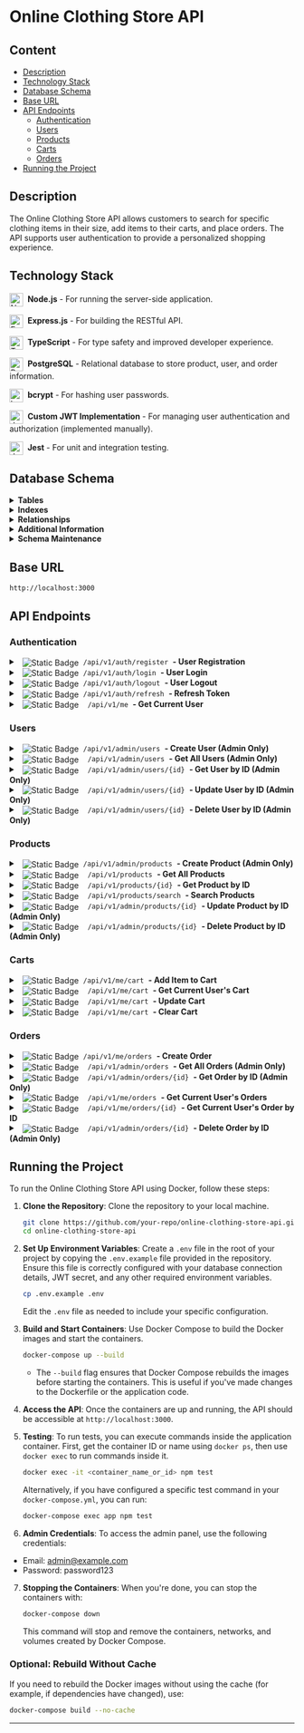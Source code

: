 # Online Clothing Store API

## Content

- [Description](#description)
- [Technology Stack](#technology-stack)
- [Database Schema](#database-schema)
- [Base URL](#base-url)
- [API Endpoints](#api-endpoints)
  - [Authentication](#authentication)
  - [Users](#users)
  - [Products](#products)
  - [Carts](#carts)
  - [Orders](#orders)
- [Running the Project](#running-the-project)

## Description

The Online Clothing Store API allows customers to search for specific clothing items in their size, add items to their carts, and place orders. The API supports user authentication to provide a personalized shopping experience.

## Technology Stack

<img src="https://github.com/user-attachments/assets/9b53ecc0-c37a-433a-b146-66fe7340d7b2" alt="Node.js" height="24" align="center"/>&nbsp; **Node.js** - For running the server-side application.

<img src="https://github.com/user-attachments/assets/cf65b516-de39-4cf8-bdef-ff09b2f187b5" alt="Express.js" height="24" align="center"/>&nbsp; **Express.js** - For building the RESTful API.

<img src="https://github.com/user-attachments/assets/94839a39-279d-43c1-89d7-7f460ed78e56" alt="TypeScript" height="24" align="center"/>&nbsp; **TypeScript** - For type safety and improved developer experience.

<img src="https://github.com/user-attachments/assets/edd03751-3aee-4d2c-befd-bddbd4d10a8b" alt="PostgreSQL" height="24" align="center"/>&nbsp; **PostgreSQL** - Relational database to store product, user, and order information.

<img src="https://github.com/user-attachments/assets/30e8c509-da90-44c4-9b85-c6e515fe4e30" alt="bcrypt" height="24" align="center"/>&nbsp; **bcrypt** - For hashing user passwords.

<img src="https://github.com/user-attachments/assets/cc786919-f195-44c2-9c97-6df104017ab9" alt="JWT" height="24" align="center"/>&nbsp; **Custom JWT Implementation** - For managing user authentication and authorization (implemented manually).

<img src="https://github.com/user-attachments/assets/428687f9-ebcc-4507-9990-3f55f8ef0dbb" alt="Jest" height="24" align="center"/>&nbsp; **Jest** - For unit and integration testing.

## Database Schema

<details>
  <summary><strong>Tables</strong></summary>

#### Users

The `users` table stores information about the users of the application.

| Column     | Data Type    | Constraints                                 | Description                                 |
| ---------- | ------------ | ------------------------------------------- | ------------------------------------------- |
| id         | SERIAL       | Primary Key                                 | Unique identifier for each user.            |
| first_name | VARCHAR(50)  | Not Null                                    | First name of the user.                     |
| last_name  | VARCHAR(50)  | Not Null                                    | Last name of the user.                      |
| email      | VARCHAR(100) | Not Null, Unique                            | Email address of the user.                  |
| password   | VARCHAR(255) | Not Null                                    | Hashed password of the user.                |
| role       | VARCHAR(20)  | Not Null, CHECK (role IN ('user', 'admin')) | Role of the user, either `user` or `admin`. |

#### Products

The `products` table stores information about the products available in the store.

| Column      | Data Type      | Constraints | Description                                           |
| ----------- | -------------- | ----------- | ----------------------------------------------------- |
| id          | SERIAL         | Primary Key | Unique identifier for each product.                   |
| name        | VARCHAR(100)   | Not Null    | Name of the product.                                  |
| description | TEXT           |             | Detailed description of the product.                  |
| price       | DECIMAL(10, 2) | Not Null    | Price of the product, accurate to two decimal places. |
| brand       | VARCHAR(50)    |             | Brand of the product.                                 |
| category    | VARCHAR(50)    |             | Category of the product.                              |
| size        | VARCHAR(10)    |             | Size of the product.                                  |

#### Carts

The `carts` table stores information about the shopping carts created by users.

| Column     | Data Type      | Constraints               | Description                                               |
| ---------- | -------------- | ------------------------- | --------------------------------------------------------- |
| id         | SERIAL         | Primary Key               | Unique identifier for each cart.                          |
| user_id    | INTEGER        | Not Null, Foreign Key     | References `users(id)`; ID of the user who owns the cart. |
| total      | DECIMAL(10, 2) | Default 0.00              | Total cost of the cart.                                   |
| created_at | TIMESTAMPTZ    | Default CURRENT_TIMESTAMP | Timestamp when the cart was created.                      |
| updated_at | TIMESTAMPTZ    | Default CURRENT_TIMESTAMP | Timestamp when the cart was last updated.                 |

#### Cart Items

The `cart_items` table stores the individual items added to a user's cart.

| Column     | Data Type      | Constraints                    | Description                                                  |
| ---------- | -------------- | ------------------------------ | ------------------------------------------------------------ |
| id         | SERIAL         | Primary Key                    | Unique identifier for each cart item.                        |
| cart_id    | INTEGER        | Not Null, Foreign Key          | References `carts(id)`; ID of the cart containing this item. |
| product_id | INTEGER        | Not Null, Foreign Key          | References `products(id)`; ID of the product in the cart.    |
| quantity   | INTEGER        | Not Null, CHECK (quantity > 0) | Quantity of the product in the cart (must be positive).      |
| price      | DECIMAL(10, 2) | Not Null                       | Price of the product at the time it was added to the cart.   |
| subtotal   | DECIMAL(10, 2) | Not Null                       | Subtotal cost for this item (quantity \* price).             |

#### Orders

The `orders` table stores information about orders placed by users.

| Column     | Data Type      | Constraints               | Description                                                  |
| ---------- | -------------- | ------------------------- | ------------------------------------------------------------ |
| id         | SERIAL         | Primary Key               | Unique identifier for each order.                            |
| user_id    | INTEGER        | Not Null, Foreign Key     | References `users(id)`; ID of the user who placed the order. |
| total      | DECIMAL(10, 2) | Not Null                  | Total cost of the order.                                     |
| created_at | TIMESTAMPTZ    | Default CURRENT_TIMESTAMP | Timestamp when the order was created.                        |
| updated_at | TIMESTAMPTZ    | Default CURRENT_TIMESTAMP | Timestamp when the order was last updated.                   |

#### Order Items

The `order_items` table stores information about the products included in each order.

| Column     | Data Type      | Constraints           | Description                                                    |
| ---------- | -------------- | --------------------- | -------------------------------------------------------------- |
| id         | SERIAL         | Primary Key           | Unique identifier for each order item.                         |
| order_id   | INTEGER        | Not Null, Foreign Key | References `orders(id)`; ID of the order containing this item. |
| product_id | INTEGER        | Not Null, Foreign Key | References `products(id)`; ID of the product in the order.     |
| quantity   | INTEGER        | Not Null              | Quantity of the product in the order.                          |
| price      | DECIMAL(10, 2) | Not Null              | Price of the product at the time it was ordered.               |
| subtotal   | DECIMAL(10, 2) | Not Null              | Subtotal cost for this item (quantity \* price).               |

#### Refresh Tokens

The `refresh_tokens` table stores refresh tokens for user sessions.

| Column     | Data Type    | Constraints           | Description                                                |
| ---------- | ------------ | --------------------- | ---------------------------------------------------------- |
| id         | SERIAL       | Primary Key           | Unique identifier for each refresh token.                  |
| user_id    | INTEGER      | Foreign Key, Not Null | References `users(id)`; ID of the user who owns the token. |
| token      | VARCHAR(255) | Not Null, Unique      | The refresh token itself.                                  |
| expires_at | TIMESTAMP    | Not Null              | Expiration time of the refresh token.                      |

#### Token Blacklist

The `token_blacklist` table stores tokens that have been revoked and should no longer be accepted.

| Column     | Data Type    | Constraints      | Description                                   |
| ---------- | ------------ | ---------------- | --------------------------------------------- |
| id         | SERIAL       | Primary Key      | Unique identifier for each blacklisted token. |
| token      | VARCHAR(255) | Not Null, Unique | The token that has been blacklisted.          |
| revoked_at | TIMESTAMP    | Not Null         | Timestamp when the token was revoked.         |

</details>
<details>
<summary><strong>Indexes</strong></summary>

Indexes are created to optimize the performance of database queries, especially for frequently searched columns.

- **Products Table**:
  - `idx_products_brand` on `brand`
  - `idx_products_category` on `category`
  - `idx_products_size` on `size`
- **Cart Items Table**:
  - `idx_cart_items_cart_id` on `cart_id`
  - `idx_cart_items_product_id` on `product_id`
- **Order Items Table**:

  - `idx_order_items_order_id` on `order_id`
  - `idx_order_items_product_id` on `product_id`
  </details>
  <details>
  <summary><strong>Relationships</strong></summary>

- **Users to Orders**: One-to-Many relationship.
  - Each user can place multiple orders, but each order is associated with a single user.
- **Users to Carts**: One-to-One relationship.
  - Each user has one active cart at a time.
- **Carts to CartItems**: One-to-Many relationship.
  - Each cart can contain multiple items, but each cart item references a single cart.
- **Orders to OrderItems**: One-to-Many relationship.
  - Each order can contain multiple items, but each order item references a single order.
- **Products to CartItems** and **Products to OrderItems**: One-to-Many relationship.

  - Each product can appear in multiple cart or order items, but each item references a single product.
  </details>
  <details>
  <summary><strong>Additional Information</strong></summary>

- **Automatic Increment**: The `SERIAL` data type is used for primary keys to ensure automatic incrementing of ID values.
- **Timestamps**: The `created_at` and `updated_at` columns in tables like `carts`, `orders`, and `order_items` track when records are created and last updated, providing an audit trail.
- **Cascade Deletions**: Foreign key constraints are set to `ON DELETE CASCADE` where appropriate to ensure that related records are automatically removed when a parent record is deleted, maintaining referential integrity.
</details>
<details>
<summary><strong>Schema Maintenance</strong></summary>

- **Resetting Sequences**: The sequence for the `products` table has been reset using `ALTER SEQUENCE public.products_id_seq RESTART WITH 1` to start the auto-increment from 1.
</details>

## Base URL

`http://localhost:3000`

## API Endpoints

### Authentication

<details>
   <summary>&nbsp;&nbsp;<img alt="Static Badge" src="https://img.shields.io/badge/POST-0F67B1" align="center">&nbsp;&nbsp;<code>/api/v1/auth/register</code>&nbsp;&nbsp;<strong>- User Registration</strong></summary>

- **Description**: This endpoint registers a new user with the provided details. The role is automatically assigned as `user` and cannot be specified during registration.
- **Endpoint**: `/api/v1/auth/register`
- **Method**: `POST`
- **Request Body**:
  ```json
  {
    "email": "string",
    "password": "string",
    "first_name": "string",
    "last_name": "string"
  }
  ```
- **Response**:
  - `201 Created` on successful registration with user details (role will be assigned as `user`)
  - `400 Bad Request` on invalid input or if the user already exists
- **Example Request**:

  ```sh
  curl -X POST '{base_url}/api/v1/auth/register' \
  -H 'Content-Type: application/json' \
  -d '{
    "email": "user@example.com",
    "password": "password123",
    "first_name": "Jon",
    "last_name": "Snow"
  }'
  ```

- **Example Response**:

  ```json
  {
    "message": "User registered",
    "user": {
      "id": 1,
      "first_name": "Jon",
      "last_name": "Snow",
      "email": "user@example.com",
      "role": "user"
    }
  }
  ```

  </details>

<details>
   <summary>&nbsp;&nbsp;<img alt="Static Badge" src="https://img.shields.io/badge/POST-0F67B1" align="center">&nbsp;&nbsp;<code>/api/v1/auth/login</code>&nbsp;&nbsp;<strong>- User Login</strong></summary>

- **Description**: This endpoint authenticates a user and returns a JWT token if the credentials are valid. The token can be used to access protected routes and resources.
- **Endpoint**: `/api/v1/auth/login`
- **Method**: `POST`
- **Request Body**:
  ```json
  {
    "email": "string",
    "password": "string"
  }
  ```
- **Response**:
  - `200 OK` with JWT token and refresh token
  - `401 Unauthorized` on invalid credentials
- **Example Request**:

  ```sh
  curl -X POST '{base_url}/api/v1/auth/login' \
  -H 'Content-Type: application/json' \
  -d '{
    "email": "user@example.com",
    "password": "password123"
  }'
  ```

- **Example Response**:

  ```json
  {
    "message": "Logged in",
    "token": "eyJhbGciOiJIUzI1NiIsInR5cCI6IkpXVCJ9...",
    "refreshToken": "1eaac022e8618075693da556a2039...",
    "role": "user"
  }
  ```

    </details>

<details>
<summary>&nbsp;&nbsp;<img alt="Static Badge" src="https://img.shields.io/badge/POST-0F67B1" align="center">&nbsp;&nbsp;<code>/api/v1/auth/logout</code>&nbsp;&nbsp;<strong>- User Logout</strong></summary>

- **Description**: This endpoint logs out the user by invalidating their JWT token and refresh token. After successful logout, the token should no longer be accepted for authenticated requests.
- **Endpoint**: `/api/v1/auth/logout`
- **Method**: `POST`
- **Request Headers**:
  - `Authorization` (string, required) - The JWT token to be invalidated.
- **Request Body**:
  ```json
  {
    "refreshToken": "string"
  }
  ```
- **Response**:
  - `200 OK` with a JSON response indicating successful logout
  - `401 Unauthorized` if the token is invalid or missing
  - `400 Bad Request` if the refresh token is missing
- **Example Request**:

  ```sh
  curl -X POST '{base_url}/api/v1/auth/logout' \
  -H 'Authorization: Bearer {token}' \
  -H 'Content-Type: application/json' \
  -d '{
    "refreshToken": "dGhpcyBpcyBhIHNhbXBsZSByZWZyZXNoIHRva2Vu"
  }'
  ```

- **Example Response**:
  ```json
  {
    "message": "Logged out successfully"
  }
  ```
    </details>

<details>
  <summary>&nbsp;&nbsp;<img alt="Static Badge" src="https://img.shields.io/badge/POST-0F67B1" align="center">&nbsp;&nbsp;<code>/api/v1/auth/refresh</code>&nbsp;&nbsp;<strong>- Refresh Token</strong></summary>

- **Description**: This endpoint refreshes the JWT token using a valid refresh token.
- **Endpoint**: `/api/v1/auth/refresh`
- **Method**: `POST`
- **Request Body**:
  ```json
  {
    "refreshToken": "string"
  }
  ```
- **Response**:
  - `200 OK` with new JWT token
  - `401 Unauthorized` if the refresh token is invalid or expired
- **Example Request**:

  ```sh
  curl -X POST '{base_url}/api/v1/auth/refresh' \
  -H 'Content-Type: application/json' \
  -d '{
    "refreshToken": "dGhpcyBpcyBhIHNhbXBsZSByZWZyZXNoIHRva2Vu"
  }'
  ```

- **Example Response**:

  ```json
  {
    "message": "Token refreshed",
    "token": "eyJhbGciOiJIUzI1NiIsInR5cCI6IkpXVCJ9eyJtYXJs..."
  }
  ```

    </details>

<details>
  <summary>&nbsp;&nbsp;<img alt="Static Badge" src="https://img.shields.io/badge/GET-399918" align="center">&nbsp; &nbsp; <code>/api/v1/me</code>&nbsp;&nbsp;<strong>- Get Current User</strong></summary>
  
- **Description**: This endpoint retrieves the details of the currently logged-in user.
- **Endpoint**: `/api/v1/me`
- **Method**: `GET`
- **Request Headers**:
  - `Authorization` (string, required) - The JWT token for authorization.
- **Response**:
  - `200 OK` with currently logged user's details
  - `401 Unauthorized` on invalid credentials
    
- **Example Request**:

```sh
curl '{base_url}/api/v1/me' \
-H 'Authorization: Bearer {token}'
```

- **Example Response**:

  ```json
  {
    "message": "User data retrieved successfully",
    "user": {
      "id": 1,
      "first_name": "Jon",
      "last_name": "Snow",
      "email": "user@example.com",
      "role": "user"
    }
  }
  ```

    </details>

### Users

<details>
<summary>&nbsp;&nbsp;<img alt="Static Badge" src="https://img.shields.io/badge/POST-0F67B1" align="center">&nbsp;&nbsp;<code>/api/v1/admin/users</code>&nbsp;&nbsp;<strong>- Create User (Admin Only)</strong></summary>

- **Description**: This endpoint is used by administrators to create a new user in the system. The request must include the role of the new user, which is assigned by the administrator. This ensures that the user is assigned appropriate permissions from the moment of creation. Access to this endpoint is restricted to administrators.
- **Endpoint**: `/api/v1/admin/users`
- **Method**: `POST`
- **Request Body**:
  ```json
  {
    "first_name": "string",
    "last_name": "string",
    "email": "string",
    "password": "string",
    "role": "string" // Possible values: "user", "admin"
  }
  ```
- **Request Headers**:
  - `Authorization` (string, required) - The JWT token for authorization. Only users with admin roles or specific permissions should be able to access this endpoint.
- **Response**:
  - `201 Created` with details of the newly created user, including assigned role
  - `400 Bad Request` if the request body is invalid or missing required fields
  - `422 Unprocessable Entity` if the email is already in use or other validation errors
  - `403 Forbidden` if the authenticated user does not have the necessary permissions to create a new user
- **Example Request**:

  ```sh
  curl -X POST '{base_url}/api/v1/admin/users' \
  -H 'Authorization: Bearer {admin_token}' \
  -H 'Content-Type: application/json' \
  -d '{
    "first_name": "Jon",
    "last_name": "Snow",
    "email": "user@example.com",
    "password": "password123",
    "role": "user"
  }'
  ```

- **Example Response**:

  ```json
  {
    "id": "1",
    "email": "user@example.com",
    "first_name": "Jon",
    "last_name": "Snow",
    "role": "user"
  }
  ```

</details>

<details>
<summary>&nbsp;&nbsp;<img alt="Static Badge" src="https://img.shields.io/badge/GET-399918" align="center">&nbsp; &nbsp; <code>/api/v1/admin/users</code>&nbsp;&nbsp;<strong>- Get All Users (Admin Only)</strong></summary>

- **Description**: This endpoint retrieves a list of all users in the system. It is restricted to administrators or users with specific permissions. Access to this endpoint should be granted only to those with administrative privileges.
- **Endpoint**: `/api/v1/admin/users`
- **Method**: `GET`
- **Request Headers**:
  - `Authorization` (string, required) - The JWT token for authorization. Only users with admin roles or specific permissions should be able to access this endpoint.
- **Response**:
  - `200 OK` with a list of users
  - `401 Unauthorized` if the token is missing or invalid
  - `403 Forbidden` if the authenticated user does not have the necessary permissions to access the user list
- **Example Request**:

  ```sh
  curl '{base_url}/api/v1/admin/users' \
  -H 'Authorization: Bearer {admin_token}'
  ```

- **Example Response**:

  ```json
  [
    {
      "id": "1",
      "email": "user@example.com",
      "first_name": "Jon",
      "last_name": "Snow",
      "role": "user"
    },
    {
      "id": "2",
      "email": "user2@example.com",
      "first_name": "Arya",
      "last_name": "Stark",
      "role": "admin"
    }
  ]
  ```

</details>

<details>
<summary>&nbsp;&nbsp;<img alt="Static Badge" src="https://img.shields.io/badge/GET-399918" align="center">&nbsp; &nbsp; <code>/api/v1/admin/users/{id}</code>&nbsp;&nbsp;<strong>- Get User by ID (Admin Only)</strong></summary>

- **Description**: Retrieves detailed information about a specific user based on the user ID. This endpoint is accessible only to administrators. Administrators can view details of any user.
- **Endpoint**: `/api/v1/admin/users/{id}`
- **Method**: `GET`
- **Path Parameters**:
  - `id` (string, required) - The ID of the user whose details are being retrieved
- **Request Headers**:
  - `Authorization` (string, required) - The JWT token for authorization. Only administrators with a valid token should be able to access this endpoint.
- **Response**:

  - `200 OK` with user details including role
  - `404 Not Found` if the user does not exist
  - `403 Forbidden` if the user does not have admin privileges

- **Example Request**:

  ```sh
  curl '{base_url}/api/v1/admin/users/{id}' \
  -H 'Authorization: Bearer {admin_token}'
  ```

- **Example Response**:

  ```json
  {
    "id": "1",
    "email": "user@example.com",
    "first_name": "Jon",
    "last_name": "Snow",
    "role": "user"
  }
  ```

</details>

<details>
<summary>&nbsp;&nbsp;<img alt="Static Badge" src="https://img.shields.io/badge/PUT-FF8C00" align="center">&nbsp; &nbsp; <code>/api/v1/admin/users/{id}</code>&nbsp;&nbsp;<strong>- Update User by ID (Admin Only)</strong></summary>

- **Description**: Updates the details of a specific user based on their ID. This endpoint is accessible only to administrators. Administrators can update user details, including roles.
- **Endpoint**: `/api/v1/admin/users/{id}`
- **Method**: `PUT`
- **Path Parameters**:
  - `id` (string, required) - The ID of the user whose details are being updated
- **Request Headers**:
  - `Authorization` (string, required) - The JWT token for authorization. Only administrators with a valid token should be able to access this endpoint.
- **Request Body**:
  ```json
  {
    "first_name": "string",
    "last_name": "string",
    "email": "string",
    "password": "string",
    "role": "string"
  }
  ```
- **Response**:

  - `200 OK` with updated user details
  - `400 Bad Request` on validation error
  - `404 Not Found` if the user does not exist
  - `403 Forbidden` if the user does not have admin privileges

- **Example Request**:

  ```sh
  curl -X PUT '{base_url}/api/v1/admin/users/{id}' \
  -H 'Content-Type: application/json' \
  -H 'Authorization: Bearer {admin_token}' \
  -d '{
    "first_name": "John",
    "last_name": "Doe",
    "email": "new-user@example.com",
    "password": "new-password123",
    "role": "admin"
  }'
  ```

- **Example Response**:

  ```json
  {
    "id": "1",
    "email": "new-user@example.com",
    "first_name": "John",
    "last_name": "Doe",
    "role": "admin"
  }
  ```

</details>

<details>
<summary>&nbsp;&nbsp;<img alt="Static Badge" src="https://img.shields.io/badge/DEL-E4003A" align="center">&nbsp; &nbsp; <code>/api/v1/admin/users/{id}</code>&nbsp;&nbsp;<strong>- Delete User by ID (Admin Only)</strong></summary>

- **Description**: This endpoint allows administrators to delete a specific user from the system based on the user ID. Access to this endpoint is restricted to administrators.
- **Endpoint**: `/api/v1/admin/users/{id}`
- **Method**: `DELETE`
- **Path Parameters**:
  - `id` (string, required) - The ID of the user to be deleted
- **Request Headers**:
  - `Authorization` (string, required) - The JWT token for authorization. Only users with admin roles or specific permissions should be able to access this endpoint.
- **Response**:

  - `200 OK` on successful deletion
  - `404 Not Found` if the user does not exist
  - `403 Forbidden` if the authenticated user does not have permission to delete the user

- **Example Request**:

  ```sh
  curl -X DELETE '{base_url}/api/v1/admin/users/{id}' \
  -H 'Authorization: Bearer {admin_token}'
  ```

- **Example Response**:

  ```json
  {}
  ```

</details>

### Products

<details>
<summary>&nbsp;&nbsp;<img alt="Static Badge" src="https://img.shields.io/badge/POST-0F67B1" align="center">&nbsp;&nbsp;<code>/api/v1/admin/products</code>&nbsp;&nbsp;<strong>- Create Product (Admin Only)</strong></summary>

- **Description**: This endpoint is used by administrators to create a new product in the system. Access to this endpoint is restricted to administrators.
- **Endpoint**: `/api/v1/admin/products`
- **Method**: `POST`
- **Request Body**:
  ```json
  {
    "name": "string",
    "description": "string",
    "price": "number",
    "brand": "string",
    "category": "string",
    "size": "string"
  }
  ```
- **Request Headers**:
  - `Authorization` (string, required) - The JWT token for authorization. Only users with admin roles or specific permissions should be able to access this endpoint.
- **Response**:
  - `201 Created` with details of the newly created product
  - `400 Bad Request` if the request body is invalid or missing required fields
  - `403 Forbidden` if the authenticated user does not have the necessary permissions to create a new product
- **Example Request**:

  ```sh
  curl -X POST '{base_url}/api/v1/admin/products' \
  -H 'Authorization: Bearer {admin_token}' \
  -H 'Content-Type: application/json' \
  -d '{
    "name": "Product Name",
    "description": "Product Description",
    "price": 19.99,
    "brand": "Brand Name",
    "category": "Category Name",
    "size": "M"
  }'
  ```

- **Example Response**:

  ```json
  {
    "id": "1",
    "name": "Product Name",
    "description": "Product Description",
    "price": 19.99,
    "brand": "Brand Name",
    "category": "Category Name",
    "size": "M"
  }
  ```

</details>

<details>
<summary>&nbsp;&nbsp;<img alt="Static Badge" src="https://img.shields.io/badge/GET-399918" align="center">&nbsp; &nbsp; <code>/api/v1/products</code>&nbsp;&nbsp;<strong>- Get All Products</strong></summary>

- **Description**: This endpoint retrieves a list of all products in the system. Access to this endpoint is public.
- **Endpoint**: `/api/v1/products`
- **Method**: `GET`
- **Response**:
  - `200 OK` with a list of products
  - `500 Internal Server Error` if there is a server error
- **Example Request**:

  ```sh
  curl '{base_url}/api/v1/products'
  ```

- **Example Response**:

  ```json
  [
    {
      "id": "1",
      "name": "Product Name",
      "description": "Product Description",
      "price": 19.99,
      "brand": "Brand Name",
      "category": "Category Name",
      "size": "M"
    },
    {
      "id": "2",
      "name": "Another Product",
      "description": "Another Description",
      "price": 29.99,
      "brand": "Another Brand",
      "category": "Another Category",
      "size": "L"
    }
  ]
  ```

</details>

<details>
<summary>&nbsp;&nbsp;<img alt="Static Badge" src="https://img.shields.io/badge/GET-399918" align="center">&nbsp; &nbsp; <code>/api/v1/products/{id}</code>&nbsp;&nbsp;<strong>- Get Product by ID</strong></summary>

- **Description**: Retrieves detailed information about a specific product based on the product ID. Access to this endpoint is public.
- **Endpoint**: `/api/v1/products/{id}`
- **Method**: `GET`
- **Path Parameters**:
  - `id` (string, required) - The ID of the product whose details are being retrieved
- **Response**:

  - `200 OK` with product details
  - `404 Not Found` if the product does not exist
  - `500 Internal Server Error` if there is a server error

- **Example Request**:

  ```sh
  curl '{base_url}/api/v1/products/{id}'
  ```

- **Example Response**:

  ```json
  {
    "id": "1",
    "name": "Product Name",
    "description": "Product Description",
    "price": 19.99,
    "brand": "Brand Name",
    "category": "Category Name",
    "size": "M"
  }
  ```

</details>

<details>
<summary>&nbsp;&nbsp;<img alt="Static Badge" src="https://img.shields.io/badge/GET-399918" align="center">&nbsp; &nbsp; <code>/api/v1/products/search</code>&nbsp;&nbsp;<strong>- Search Products</strong></summary>

- **Description**: This endpoint allows users to search for products based on a query parameter. Access to this endpoint is public.
- **Endpoint**: `/api/v1/products/search`
- **Method**: `GET`
- **Query Parameters**:
  - `q` (string, required) - The search term for the products
- **Response**:

  - `200 OK` with a list of products matching the search term
  - `400 Bad Request` if the query parameter is missing
  - `500 Internal Server Error` if there is a server error

- **Example Request**:

  ```sh
  curl '{base_url}/api/v1/products/search?q=term'
  ```

- **Example Response**:

  ```json
  [
    {
      "id": "1",
      "name": "Product Name",
      "description": "Product Description",
      "price": 19.99,
      "brand": "Brand Name",
      "category": "Category Name",
      "size": "M"
    }
  ]
  ```

</details>

<details>
<summary>&nbsp;&nbsp;<img alt="Static Badge" src="https://img.shields.io/badge/PUT-FF8C00" align="center">&nbsp; &nbsp; <code>/api/v1/admin/products/{id}</code>&nbsp;&nbsp;<strong>- Update Product by ID (Admin Only)</strong></summary>

- **Description**: Updates the details of a specific product based on the product ID. This endpoint is accessible only to administrators.
- **Endpoint**: `/api/v1/admin/products/{id}`
- **Method**: `PUT`
- **Path Parameters**:
  - `id` (string, required) - The ID of the product whose details are being updated
- **Request Headers**:
  - `Authorization` (string, required) - The JWT token for authorization. Only administrators with a valid token should be able to access this endpoint.
- **Request Body**:
  ```json
  {
    "name": "string",
    "description": "string",
    "price": "number",
    "brand": "string",
    "category": "string",
    "size": "string"
  }
  ```
- **Response**:

  - `200 OK` with updated product details
  - `400 Bad Request` on validation error
  - `404 Not Found` if the product does not exist
  - `403 Forbidden` if the authenticated user does not have admin privileges

- **Example Request**:

  ```sh
  curl -X PUT '{base_url}/api/v1/admin/products/{id}' \
  -H 'Content-Type: application/json' \
  -H 'Authorization: Bearer {admin_token}' \
  -d '{
    "name": "Updated Product Name",
    "description": "Updated Product Description",
    "price": 24.99,
    "brand": "Updated Brand Name",
    "category": "Updated Category Name",
    "size": "L"
  }'
  ```

- **Example Response**:

  ```json
  {
    "id": "1",
    "name": "Updated Product Name",
    "description": "Updated Product Description",
    "price": 24.99,
    "brand": "Updated Brand Name",
    "category": "Updated Category Name",
    "size": "L"
  }
  ```

</details>

<details>
<summary>&nbsp;&nbsp;<img alt="Static Badge" src="https://img.shields.io/badge/DEL-E4003A" align="center">&nbsp; &nbsp; <code>/api/v1/admin/products/{id}</code>&nbsp;&nbsp;<strong>- Delete Product by ID (Admin Only)</strong></summary>

- **Description**: This endpoint allows administrators to delete a specific product from the system based on the product ID. Access to this endpoint is restricted to administrators.
- **Endpoint**: `/api/v1/admin/products/{id}`
- **Method**: `DELETE`
- **Path Parameters**:
  - `id` (string, required) - The ID of the product to be deleted
- **Request Headers**:
  - `Authorization` (string, required) - The JWT token for authorization. Only users with admin roles or specific permissions should be able to access this endpoint.
- **Response**:

  - `200 OK` on successful deletion
  - `404 Not Found` if the product does not exist
  - `403 Forbidden` if the

authenticated user does not have permission to delete the product

- **Example Request**:

  ```sh
  curl -X DELETE '{base_url}/api/v1/admin/products/{id}' \
  -H 'Authorization: Bearer {admin_token}'
  ```

- **Example Response**:

  ```json
  {}
  ```

</details>

### Carts

<details>
<summary>&nbsp;&nbsp;<img alt="Static Badge" src="https://img.shields.io/badge/POST-0F67B1" align="center">&nbsp;&nbsp;<code>/api/v1/me/cart</code>&nbsp;&nbsp;<strong>- Add Item to Cart</strong></summary>

- **Description**: Adds an item to the shopping cart of the currently logged-in user. This endpoint is accessible only to authenticated users. The request requires a valid JWT token to ensure that the user can modify their own cart.
- **Endpoint**: `/api/v1/me/cart`
- **Method**: `POST`
- **Request Headers**:
  - `Authorization` (string, required) - The JWT token for authorization. This token ensures that only the authenticated user can modify their own cart.
  - `Content-Type` (string, required) - Should be `application/json`.
- **Request Body**:
  ```json
  {
    "product_id": "number", // The ID of the product to be added to the cart
    "quantity": "number", // The quantity of the product to be added
    "price": "number" // The price of the product to be added
  }
  ```
- **Response**:

  - `201 Created` with details of the added cart item
  - `400 Bad Request` on validation error (e.g., invalid product ID, quantity not a positive integer)
  - `401 Unauthorized` if the token is missing or invalid
  - `404 Not Found` if the specified product does not exist

- **Example Request**:

  ```sh
  curl -X POST '{base_url}/api/v1/me/cart' \
  -H 'Authorization: Bearer {token}' \
  -H 'Content-Type: application/json' \
  -d '{
    "product_id": 1,
    "quantity": 2,
    "price": 50.0
  }'
  ```

- **Example Response**:

  ```json
  {
    "id": "1",
    "cart_id": "1",
    "product_id": "1",
    "quantity": 2,
    "price": 50.0,
    "subtotal": 100.0
  }
  ```

</details>

<details>
<summary>&nbsp;&nbsp;<img alt="Static Badge" src="https://img.shields.io/badge/GET-399918" align="center">&nbsp; &nbsp; <code>/api/v1/me/cart</code>&nbsp;&nbsp;<strong>- Get Current User's Cart</strong></summary>

- **Description**: Retrieves the shopping cart of the currently logged-in user. This endpoint is accessible only to authenticated users. The request requires a valid JWT token to ensure that the user has access to their own cart.
- **Endpoint**: `/api/v1/me/cart`
- **Method**: `GET`
- **Request Headers**:
  - `Authorization` (string, required) - The JWT token for authorization. This token ensures that only the authenticated user can access their own cart.
- **Response**:

  - `200 OK` with cart details
  - `401 Unauthorized` if the token is missing or invalid
  - `404 Not Found` if the cart for the current user does not exist

- **Example Request**:

  ```sh
  curl '{base_url}/api/v1/me/cart' \
  -H 'Authorization: Bearer {token}'
  ```

- **Example Response**:

  ```json
  {
    "id": "1",
    "user_id": "1",
    "items": [
      {
        "id": "1",
        "cart_id": "1",
        "product_id": "1",
        "quantity": 2,
        "price": 50.0,
        "subtotal": 100.0
      }
    ],
    "total": 100.0,
    "created_at": "2024-07-16T10:00:00Z",
    "updated_at": "2024-07-16T10:10:00Z"
  }
  ```

</details>

<details>
<summary>&nbsp;&nbsp;<img alt="Static Badge" src="https://img.shields.io/badge/PUT-FF8C00" align="center">&nbsp; &nbsp; <code>/api/v1/me/cart</code>&nbsp;&nbsp;<strong>- Update Cart</strong></summary>

- **Description**: Updates the shopping cart of the currently logged-in user. This endpoint allows for updating the quantity of items in the cart. This endpoint is accessible only to authenticated users. The request requires a valid JWT token to ensure that the user can modify their own cart.
- **Endpoint**: `/api/v1/me/cart`
- **Method**: `PUT`
- **Request Headers**:
  - `Authorization` (string, required) - The JWT token for authorization. This token ensures that only the authenticated user can modify their own cart.
  - `Content-Type` (string, required) - Should be `application/json`.
- **Request Body**:
  ```json
  {
    "cart_item_id": "number", // The ID of the cart item
    "quantity": "number" // The updated quantity of the product
  }
  ```
- **Response**:

  - `200 OK` with updated cart item details
  - `400 Bad Request` on validation error (e.g., invalid cart item ID, quantity not a positive integer)
  - `401 Unauthorized` if the token is missing or invalid
  - `404 Not Found` if the cart item does not exist

- **Example Request**:

  ```sh
  curl -X PUT '{base_url}/api/v1/me/cart' \
  -H 'Authorization: Bearer {token}' \
  -H 'Content-Type: application/json' \
  -d '{
    "cart_item_id": 1,
    "quantity": 3
  }'
  ```

- **Example Response**:

  ```json
  {
    "id": "1",
    "cart_id": "1",
    "product_id": "1",
    "quantity": 3,
    "price": 50.0,
    "subtotal": 150.0
  }
  ```

</details>

<details>
<summary>&nbsp;&nbsp;<img alt="Static Badge" src="https://img.shields.io/badge/DEL-E4003A" align="center">&nbsp; &nbsp; <code>/api/v1/me/cart</code>&nbsp;&nbsp;<strong>- Clear Cart</strong></summary>

- **Description**: Clears all items from the shopping cart of the currently logged-in user. This endpoint is accessible only to authenticated users. The request requires a valid JWT token to ensure that the user can modify their own cart.
- **Endpoint**: `/api/v1/me/cart`
- **Method**: `DELETE`
- **Request Headers**:
  - `Authorization` (string, required) - The JWT token for authorization. This token ensures that only the authenticated user can clear their own cart.
- **Response**:

  - `200 OK` with the empty cart details
  - `401 Unauthorized` if the token is missing or invalid
  - `404 Not Found` if the cart does not exist

- **Example Request**:

  ```sh
  curl -X DELETE '{base_url}/api/v1/me/cart' \
  -H 'Authorization: Bearer {token}'
  ```

- **Example Response**:

  ```json
  {
    "id": "1",
    "user_id": "1",
    "items": [],
    "total": 0.0,
    "created_at": "2024-07-16T10:00:00Z",
    "updated_at": "2024-07-16T10:10:00Z"
  }
  ```

</details>

### Orders

<details>
<summary>&nbsp;&nbsp;<img alt="Static Badge" src="https://img.shields.io/badge/POST-0F67B1" align="center">&nbsp;&nbsp;<code>/api/v1/me/orders</code>&nbsp;&nbsp;<strong>- Create Order</strong></summary>

- **Description**: Creates a new order for the currently logged-in user. This endpoint is accessible only to authenticated users.
- **Endpoint**: `/api/v1/me/orders`
- **Method**: `POST`
- **Request Headers**:
  - `Authorization` (string, required) - The JWT token for authorization.
  - `Content-Type` (string, required) - Should be `application/json`.
- **Request Body**:
  ```json
  {
    "items": [
      {
        "product_id": "number",
        "quantity": "number",
        "price": "number"
      }
    ]
  }
  ```
- **Response**:

  - `201 Created` with the details of the created order
  - `400 Bad Request` on validation error
  - `401 Unauthorized` if the token is missing or invalid

- **Example Request**:

  ```sh
  curl -X POST '{base_url}/api/v1/me/orders' \
  -H 'Authorization: Bearer {token}' \
  -H 'Content-Type: application/json' \
  -d '{
    "items": [
      {
        "product_id": 1,
        "quantity": 2,
        "price": 50.0
      }
    ]
  }'
  ```

- **Example Response**:

  ```json
  {
    "id": "1",
    "user_id": "1",
    "total": 100.0,
    "created_at": "2024-07-16T10:00:00Z",
    "updated_at": "2024-07-16T10:10:00Z"
  }
  ```

</details>

<details>
<summary>&nbsp;&nbsp;<img alt="Static Badge" src="https://img.shields.io/badge/GET-399918" align="center">&nbsp; &nbsp; <code>/api/v1/admin/orders</code>&nbsp;&nbsp;<strong>- Get All Orders (Admin Only)</strong></summary>

- **Description**: Retrieves a list of all orders in the system. This endpoint is restricted to administrators.
- **Endpoint**: `/api/v1/admin/orders`
- **Method**: `GET`
- **Request Headers**:
  - `Authorization` (string, required) - The JWT token for authorization.
- **Response**:

  - `200 OK` with a list of orders
  - `401 Unauthorized` if the token is missing or invalid
  - `403 Forbidden` if the authenticated user does not have the necessary permissions

- **Example Request**:

  ```sh
  curl '{base_url}/api/v1/admin/orders' \
  -H 'Authorization: Bearer {admin_token}'
  ```

- **Example Response**:

  ```json
  [
    {
      "id": "1",
      "user_id": "1",
      "total": 100.0,
      "created_at": "2024-07-16T10:00:00Z",
      "updated_at": "2024-07-16T10:10:00Z"
    },
    {
      "id": "2",
      "user_id": "2",
      "total": 200.0,
      "created_at": "2024-07-17T11:00:00Z",
      "updated_at": "2024-07-17T11:10:00Z"
    }
  ]
  ```

</details>

<details>
<summary>&nbsp;&nbsp;<img alt="Static Badge" src="https://img.shields.io/badge/GET-399918" align="center">&nbsp; &nbsp; <code>/api/v1/admin/orders/{id}</code>&nbsp;&nbsp;<strong>- Get Order by ID (Admin Only)</strong></summary>

- **Description**: Retrieves detailed information about a specific order based on the order ID. This endpoint is restricted to administrators.
- **Endpoint**: `/api/v1/admin/orders/{id}`
- **Method**: `GET`
- **Path Parameters**:
  - `id` (string, required) - The ID of the order to be retrieved
- **Request Headers**:
  - `Authorization` (string, required) - The JWT token for authorization.
- **Response**:

  - `200 OK` with order details
  - `401 Unauthorized` if the token is missing or invalid
  - `403 Forbidden` if the authenticated user does not have the necessary permissions
  - `404 Not Found` if the order does not exist

- **Example Request**:

  ```sh
  curl '{base_url}/api/v1/admin/orders/{id}' \
  -H 'Authorization: Bearer {admin_token}'
  ```

- **Example Response**:

  ```json
  {
    "id": "1",
    "user_id": "1",
    "total": 100.0,
    "created_at": "2024-07-16T10:00:00Z",
    "updated_at": "2024-07-16T10:10:00Z"
  }
  ```

</details>

<details>
<summary>&nbsp;&nbsp;<img alt="Static Badge" src="https://img.shields.io/badge/GET-399918" align="center">&nbsp; &nbsp; <code>/api/v1/me/orders</code>&nbsp;&nbsp;<strong>- Get Current User's Orders</strong></summary>

- **Description**: Retrieves a list of all orders placed by the currently logged-in user. This endpoint is accessible only to authenticated users.
- **Endpoint**: `/api/v1/me/orders`
- **Method**: `GET`
- **Request Headers**:
  - `Authorization` (string, required) - The JWT token for authorization.
- **Response**:

  - `200 OK` with a list of the user's orders
  - `401 Unauthorized` if the token is missing or invalid
  - `404 Not Found` if the user has no orders

- **Example Request**:

  ```sh
  curl '{base_url}/api/v1/me/orders' \
  -H 'Authorization: Bearer {token}'
  ```

- **Example Response**:

  ```json
  [
    {
      "id": "1",
      "user_id": "1",
      "total": 100.0,
      "created_at": "2024-07-16T10:00:00Z",
      "updated_at": "2024-07-16T10:10:00Z"
    }
  ]
  ```

</details>

<details>
<summary>&nbsp;&nbsp;<img alt="Static Badge" src="https://img.shields.io/badge/GET-399918" align="center">&nbsp; &nbsp; <code>/api/v1/me/orders/{id}</code>&nbsp;&nbsp;<strong>- Get Current User's Order by ID</strong></summary>

- **Description**: Retrieves detailed information about a specific order placed by the currently logged-in user based on the order ID. This endpoint is accessible only to authenticated users.
- **Endpoint**: `/api/v1/me/orders/{id}`
- **Method**: `GET`
- **Path Parameters**:
  - `id` (string, required) - The ID of the order to be retrieved
- **Request Headers**:
  - `Authorization` (string, required) - The JWT token for authorization.
- **Response**:

  - `200 OK` with order details
  - `401 Unauthorized` if the token is missing or invalid
  - `404 Not Found` if the order does not exist or does not belong to the current user

- **Example Request**:

  ```sh
  curl '{base_url}/api/v1/me/orders/{id}' \
  -H 'Authorization: Bearer {token}'
  ```

- **Example Response**:

  ```json
  {
    "id": "1",
    "user_id": "1",
    "total": 100.0,
    "created_at": "2024-07-16T10:00:00Z",
    "updated_at": "2024-07-16T10:10:00Z"
  }
  ```

</details>

<details>
<summary>&nbsp;&nbsp;<img alt="Static Badge" src="https://img.shields.io/badge/DEL-E4003A" align="center">&nbsp; &nbsp; <code>/api/v1/admin/orders/{id}</code>&nbsp;&nbsp;<strong>- Delete Order by ID (Admin Only)</strong></summary>

- **Description**: Deletes a specific order based on the order ID. This endpoint is restricted to administrators.
- **Endpoint**: `/api/v1/admin/orders/{id}`
- **Method**: `DELETE`
- **Path Parameters**:
  - `id` (string, required) - The ID of the order to be deleted
- **Request Headers**:
  - `Authorization` (string, required) - The JWT token for authorization. Must belong to an administrator.
- **Response**:

  - `200 OK` on successful deletion
  - `404 Not Found` if the order does not exist
  - `401 Unauthorized` if the token is missing or invalid
  - `403 Forbidden` if the authenticated user does not have the necessary permissions

- **Example Request**:

  ```sh
  curl -X DELETE '{base_url}/api/v1/admin/orders/{id}' \
  -H 'Authorization: Bearer {admin_token}'
  ```

- **Example Success Response**:

  ```json
  {
    "message": "Order successfully deleted"
  }
  ```

- **Example Error Response (`404 Not Found`)**:

  ```json
  {
    "message": "Order not found"
  }
  ```

</details>

## Running the Project

To run the Online Clothing Store API using Docker, follow these steps:

1. **Clone the Repository**:
   Clone the repository to your local machine.

   ```bash
   git clone https://github.com/your-repo/online-clothing-store-api.git
   cd online-clothing-store-api
   ```

2. **Set Up Environment Variables**:
   Create a `.env` file in the root of your project by copying the `.env.example` file provided in the repository. Ensure this file is correctly configured with your database connection details, JWT secret, and any other required environment variables.

   ```bash
   cp .env.example .env
   ```

   Edit the `.env` file as needed to include your specific configuration.

3. **Build and Start Containers**:
   Use Docker Compose to build the Docker images and start the containers.

   ```bash
   docker-compose up --build
   ```

   - The `--build` flag ensures that Docker Compose rebuilds the images before starting the containers. This is useful if you've made changes to the Dockerfile or the application code.

4. **Access the API**:
   Once the containers are up and running, the API should be accessible at `http://localhost:3000`.

5. **Testing**:
   To run tests, you can execute commands inside the application container. First, get the container ID or name using `docker ps`, then use `docker exec` to run commands inside it.

   ```bash
   docker exec -it <container_name_or_id> npm test
   ```

   Alternatively, if you have configured a specific test command in your `docker-compose.yml`, you can run:

   ```bash
   docker-compose exec app npm test
   ```

6. **Admin Credentials**:
   To access the admin panel, use the following credentials:

- Email: admin@example.com
- Password: password123

7. **Stopping the Containers**:
   When you're done, you can stop the containers with:

   ```bash
   docker-compose down
   ```

   This command will stop and remove the containers, networks, and volumes created by Docker Compose.

### Optional: **Rebuild Without Cache**

If you need to rebuild the Docker images without using the cache (for example, if dependencies have changed), use:

```bash
docker-compose build --no-cache
```

---
